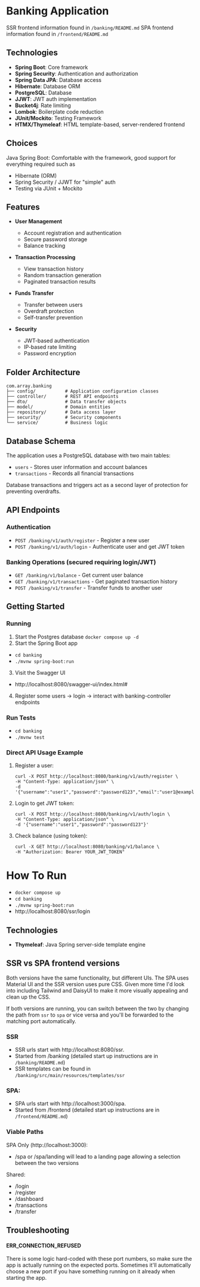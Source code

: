 # Banking Application

SSR frontend information found in `/banking/README.md`
SPA frontend information found in `/frontend/README.md`

## Technologies

- **Spring Boot**: Core framework
- **Spring Security**: Authentication and authorization
- **Spring Data JPA**: Database access
- **Hibernate**: Database ORM
- **PostgreSQL**: Database
- **JJWT**: JWT auth implementation
- **Bucket4j**: Rate limiting
- **Lombok**: Boilerplate code reduction
- **JUnit/Mockito**: Testing Framework
- **HTMX/Thymeleaf**: HTML template-based, server-rendered frontend

## Choices
Java Spring Boot: Comfortable with the framework, good support for everything required such as
- Hibernate (ORM)
- Spring Security / JJWT for "simple" auth
- Testing via JUnit + Mockito

## Features

- **User Management**
  - Account registration and authentication
  - Secure password storage
  - Balance tracking

- **Transaction Processing**
  - View transaction history
  - Random transaction generation
  - Paginated transaction results

- **Funds Transfer**
  - Transfer between users
  - Overdraft protection
  - Self-transfer prevention

- **Security**
  - JWT-based authentication
  - IP-based rate limiting
  - Password encryption

## Folder Architecture
```
com.array.banking
├── config/           # Application configuration classes
├── controller/       # REST API endpoints
├── dto/              # Data transfer objects
├── model/            # Domain entities
├── repository/       # Data access layer
├── security/         # Security components
└── service/          # Business logic
```

## Database Schema

The application uses a PostgreSQL database with two main tables:
- `users` - Stores user information and account balances
- `transactions` - Records all financial transactions

Database transactions and triggers act as a second layer of protection for preventing overdrafts.

## API Endpoints

### Authentication

- `POST /banking/v1/auth/register` - Register a new user
- `POST /banking/v1/auth/login` - Authenticate user and get JWT token

### Banking Operations (secured requiring login/JWT)

- `GET /banking/v1/balance` - Get current user balance
- `GET /banking/v1/transactions` - Get paginated transaction history
- `POST /banking/v1/transfer` - Transfer funds to another user

## Getting Started

### Running
1. Start the Postgres database `docker compose up -d`
2. Start the Spring Boot app
  - `cd banking`
  - `./mvnw spring-boot:run`
3. Visit the Swagger UI
  - http://localhost:8080/swagger-ui/index.html#
4. Register some users -> login -> interact with banking-controller endpoints

### Run Tests
  - `cd banking`
  - `./mvnw test`

### Direct API Usage Example

1. Register a user:
   ```
   curl -X POST http://localhost:8080/banking/v1/auth/register \
   -H "Content-Type: application/json" \
   -d '{"username":"user1","password":"password123","email":"user1@example.com"}'
   ```

2. Login to get JWT token:
   ```
   curl -X POST http://localhost:8080/banking/v1/auth/login \
   -H "Content-Type: application/json" \
   -d '{"username":"user1","password":"password123"}'
   ```

3. Check balance (using token):
   ```
   curl -X GET http://localhost:8080/banking/v1/balance \
   -H "Authorization: Bearer YOUR_JWT_TOKEN"
   ```

# How To Run
- `docker compose up`
- `cd banking`
- `./mvnw spring-boot:run`
- http://localhost:8080/ssr/login

## Technologies
- **Thymeleaf**: Java Spring server-side template engine

## SSR vs SPA frontend versions
Both versions have the same functionality, but different UIs. The SPA uses Material UI and the SSR version uses pure CSS. Given more time I'd look into including Tailwind and DaisyUI to make it more visually appealing and clean up the CSS.

If both versions are running, you can switch between the two by changing the path from `ssr` to `spa` or vice versa and you'll be forwarded to the matching port automatically. 

### SSR
- SSR urls start with http://localhost:8080/ssr.
- Started from /banking (detailed start up instructions are in `/banking/README.md`)
- SSR templates can be found in `/banking/src/main/resources/templates/ssr`

### SPA:
- SPA urls start with http://localhost:3000/spa.
- Started from /frontend (detailed start up instructions are in `/frontend/README.md`)

### Viable Paths 
SPA Only (http://localhost:3000):
- /spa or /spa/landing will lead to a landing page allowing a selection between the two versions

Shared:
- /login
- /register
- /dashboard
- /transactions
- /transfer

## Troubleshooting
#### ERR_CONNECTION_REFUSED
There is some logic hard-coded with these port numbers, so make sure the app is actually running on the expected ports. Sometimes it'll automatically choose a new port if you have something running on it already when starting the app.
